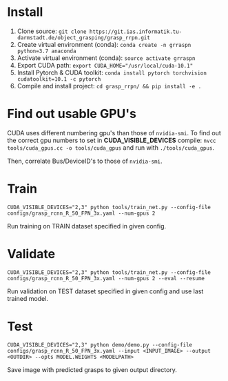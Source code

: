 # Install
1. Clone source: `git clone https://git.ias.informatik.tu-darmstadt.de/object_grasping/grasp_rrpn.git`
1. Create virtual environment (conda): `conda create -n grraspn python=3.7 anaconda`
1. Activate virtual environment (conda): `source activate grraspn`
1. Export CUDA path: `export CUDA_HOME="/usr/local/cuda-10.1"`
1. Install Pytorch & CUDA toolkit: `conda install pytorch torchvision cudatoolkit=10.1 -c pytorch`
1. Compile and install project: `cd grasp_rrpn/ && pip install -e .`

# Find out usable GPU's
CUDA uses different numbering gpu's than those of `nvidia-smi`.
To find out the correct gpu numbers to set in **CUDA_VISIBLE_DEVICES** compile:
`nvcc tools/cuda_gpus.cc -o tools/cuda_gpus` and run with `./tools/cuda_gpus`.

Then, correlate Bus/DeviceID's to those of `nvidia-smi`.

# Train
`CUDA_VISIBLE_DEVICES="2,3" python tools/train_net.py --config-file configs/grasp_rcnn_R_50_FPN_3x.yaml --num-gpus 2`

Run training on TRAIN dataset specified in given config.

# Validate
`CUDA_VISIBLE_DEVICES="2,3" python tools/train_net.py --config-file configs/grasp_rcnn_R_50_FPN_3x.yaml --num-gpus 2 --eval --resume`

Run validation on TEST dataset specified in given config and use last trained model.

# Test
`CUDA_VISIBLE_DEVICES="2,3" python demo/demo.py --config-file configs/grasp_rcnn_R_50_FPN_3x.yaml --input <INPUT_IMAGE> --output <OUTDIR> --opts MODEL.WEIGHTS <MODELPATH>`

Save image with predicted grasps to given output directory.
